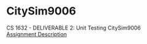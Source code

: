 # CitySim9006
CS 1632 - DELIVERABLE 2: Unit Testing CitySim9006  
[Assignment Description](https://github.com/laboon/CS1632_Spring2018/blob/master/deliverables/2/deliverable2.md)
